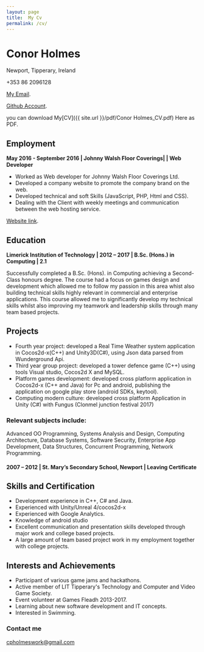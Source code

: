 ```yaml
---
layout: page
title:  My Cv
permalink: /cv/
---
```

# Conor Holmes
Newport,
Tipperary, Ireland

+353 86 2096128

[My Email](cpholmeswork@gmail.com).

[Github Account](https://github.com/conorH22).

you can download My[CV]({{ site.url }}/pdf/Conor Holmes_CV.pdf) Here as PDF.

## Employment

**May 2016 - September 2016 | Johnny Walsh Floor Coverings| | Web Developer**

- Worked as Web developer for Johnny Walsh Floor Coverings Ltd.
- Developed a company website to promote the company brand on the web.
- Developed technical and soft Skills (JavaScript, PHP, Html and CSS).
- Dealing with the Client with weekly meetings and communication between the web
hosting service.

[Website link](http://johnnywalshfloorcoverings.ie/).

## Education
**Limerick Institution of Technology | 2012 – 2017 | B.Sc. (Hons.) in Computing | 2.1**

Successfully completed a B.Sc. (Hons). in Computing achieving a Second-Class honours degree.
The course had a focus on games design and development which allowed me to follow my
passion in this area whist also building technical skills highly relevant in commercial and
enterprise applications. This course allowed me to significantly develop my technical skills
whilst also improving my teamwork and leadership skills through many team based projects.

## Projects

- Fourth year project: developed a Real Time Weather system application in Cocos2d-x(C++)
and Unity3D(C#), using Json data parsed from Wunderground Api.
- Third year group project: developed a tower defence game (C++) using tools Visual
studio, Cocos2d X and MySQL.
- Platform games development: developed cross platform application in Cocos2d-x (C++ and
Java) for Pc and android, publishing the application on google play store (android SDKs,
keytool).
- Computing modern culture: developed cross platform Application in Unity (C#) with Fungus
(Clonmel junction festival 2017)
### Relevant subjects include:

Advanced OO Programming, Systems Analysis and Design, Computing Architecture, Database
Systems, Software Security, Enterprise App Development, Data Structures, Concurrent
Programming, Network Programming.

#### 2007 – 2012 | St. Mary’s Secondary School, Newport | Leaving Certificate

## Skills and Certification

- Development experience in C++, C# and Java.
- Experienced with Unity/Unreal 4/cocos2d-x
- Experienced with Google Analytics.
- Knowledge of android studio
- Excellent communication and presentation skills developed through major work and
college based projects.
- A large amount of team based project work in my employment together with college
projects.

## Interests and Achievements

- Participant of various game jams and hackathons.
- Active member of LIT Tipperary's Technology and Computer and Video Game Society.
- Event volunteer at Games Fleadh 2013-2017.
- Learning about new software development and IT concepts.
- Interested in Swimming.


### Contact me

[cpholmeswork@gmail.com](mailto:cpholmeswork@gmail.com)

